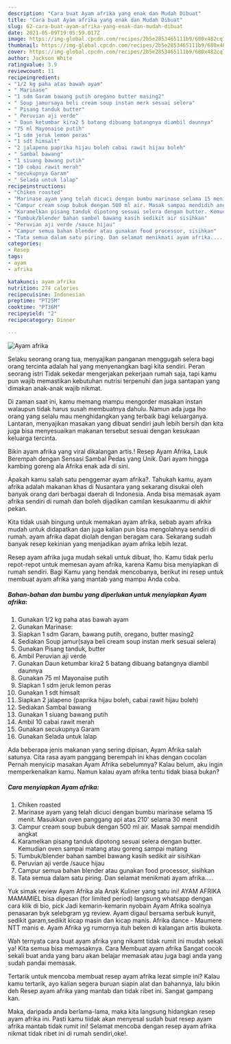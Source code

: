 ```yaml
---
description: "Cara buat Ayam afrika yang enak dan Mudah Dibuat"
title: "Cara buat Ayam afrika yang enak dan Mudah Dibuat"
slug: 62-cara-buat-ayam-afrika-yang-enak-dan-mudah-dibuat
date: 2021-05-09T19:05:59.017Z
image: https://img-global.cpcdn.com/recipes/2b5e2853465111b9/680x482cq70/ayam-afrika-foto-resep-utama.jpg
thumbnail: https://img-global.cpcdn.com/recipes/2b5e2853465111b9/680x482cq70/ayam-afrika-foto-resep-utama.jpg
cover: https://img-global.cpcdn.com/recipes/2b5e2853465111b9/680x482cq70/ayam-afrika-foto-resep-utama.jpg
author: Jackson White
ratingvalue: 3.9
reviewcount: 11
recipeingredient:
- "1/2 kg paha atas bawah ayam"
- " Marinase"
- "1 sdm Garam bawang putih oregano butter masing2"
- " Soup jamursaya beli cream soup instan merk sesuai selera"
- " Pisang tanduk butter"
- " Peruvian aji verde"
- " Daun ketumbar kira2 5 batang dibuang batangnya diambil daunnya"
- "75 ml Mayonaise putih"
- "1 sdm jeruk lemon peras"
- "1 sdt himsalt"
- "2 jalapeno paprika hijau boleh cabai rawit hijau boleh"
- " Sambal bawang"
- "1 siuang bawang putih"
- "10 cabai rawit merah"
- "secukupnya Garam"
- " Selada untuk lalap"
recipeinstructions:
- "Chiken roasted"
- "Marinase ayam yang telah dicuci dengan bumbu marinase selama 15 menit. Masukkan oven panggang api atas 210&#39; selama 30 menit"
- "Campur cream soup bubuk dengan 500 ml air. Masak sampai mendidih angkat"
- "Karamelkan pisang tanduk dipotong sesuai selera dengan butter. Kemudian oven sampai matang atau goreng sampai matang"
- "Tumbuk/blender bahan sambel bawang kasih sedikit air sisihkan"
- "Peruvian aji verde /sauce hijau"
- "Campur semua bahan blender atau gunakan food processor, sisihkan"
- "Tata semua dalam satu piring. Dan selamat menikmati ayam afrika....."
categories:
- Resep
tags:
- ayam
- afrika

katakunci: ayam afrika 
nutrition: 274 calories
recipecuisine: Indonesian
preptime: "PT25M"
cooktime: "PT36M"
recipeyield: "2"
recipecategory: Dinner

---
```



![Ayam afrika](https://img-global.cpcdn.com/recipes/2b5e2853465111b9/680x482cq70/ayam-afrika-foto-resep-utama.jpg)

Selaku seorang orang tua, menyajikan panganan menggugah selera bagi orang tercinta adalah hal yang menyenangkan bagi kita sendiri. Peran seorang istri Tidak sekedar mengerjakan pekerjaan rumah saja, tapi kamu pun wajib memastikan kebutuhan nutrisi terpenuhi dan juga santapan yang dimakan anak-anak wajib nikmat.

Di zaman  saat ini, kamu memang mampu mengorder masakan instan walaupun tidak harus susah membuatnya dahulu. Namun ada juga lho orang yang selalu mau menghidangkan yang terbaik bagi keluarganya. Lantaran, menyajikan masakan yang dibuat sendiri jauh lebih bersih dan kita juga bisa menyesuaikan makanan tersebut sesuai dengan kesukaan keluarga tercinta. 

Bikin ayam afrika yang viral dikalangan artis.! Resep Ayam Afrika, Lauk Berempah dengan Sensasi Sambal Pedas yang Unik. Dari ayam hingga kambing goreng ala Afrika enak ada di sini.

Apakah kamu salah satu penggemar ayam afrika?. Tahukah kamu, ayam afrika adalah makanan khas di Nusantara yang sekarang disukai oleh banyak orang dari berbagai daerah di Indonesia. Anda bisa memasak ayam afrika sendiri di rumah dan boleh dijadikan camilan kesukaanmu di akhir pekan.

Kita tidak usah bingung untuk memakan ayam afrika, sebab ayam afrika mudah untuk didapatkan dan juga kalian pun bisa mengolahnya sendiri di rumah. ayam afrika dapat diolah dengan beragam cara. Sekarang sudah banyak resep kekinian yang menjadikan ayam afrika lebih lezat.

Resep ayam afrika juga mudah sekali untuk dibuat, lho. Kamu tidak perlu repot-repot untuk memesan ayam afrika, karena Kamu bisa menyiapkan di rumah sendiri. Bagi Kamu yang hendak mencobanya, berikut ini resep untuk membuat ayam afrika yang mantab yang mampu Anda coba.

<!--inarticleads1-->

##### Bahan-bahan dan bumbu yang diperlukan untuk menyiapkan Ayam afrika:

1. Gunakan 1/2 kg paha atas bawah ayam
1. Gunakan  Marinase:
1. Siapkan 1 sdm Garam, bawang putih, oregano, butter masing2
1. Sediakan  Soup jamur(saya beli cream soup instan merk sesuai selera)
1. Gunakan  Pisang tanduk, butter
1. Ambil  Peruvian aji verde
1. Gunakan  Daun ketumbar kira2 5 batang dibuang batangnya diambil daunnya
1. Gunakan 75 ml Mayonaise putih
1. Siapkan 1 sdm jeruk lemon peras
1. Gunakan 1 sdt himsalt
1. Siapkan 2 jalapeno (paprika hijau boleh, cabai rawit hijau boleh)
1. Sediakan  Sambal bawang
1. Gunakan 1 siuang bawang putih
1. Ambil 10 cabai rawit merah
1. Gunakan secukupnya Garam
1. Gunakan  Selada untuk lalap


Ada beberapa jenis makanan yang sering dipisan, Ayam Afrika salah satunya. Cita rasa ayam panggang berempah ini khas dengan cocolan Pernah menyicip masakan Ayam Afrika sebelumnya? Kalau belum, aku ingin memperkenalkan kamu. Namun kalau ayam afrika tentu tidak biasa bukan? 

<!--inarticleads2-->

##### Cara menyiapkan Ayam afrika:

1. Chiken roasted
1. Marinase ayam yang telah dicuci dengan bumbu marinase selama 15 menit. Masukkan oven panggang api atas 210&#39; selama 30 menit
1. Campur cream soup bubuk dengan 500 ml air. Masak sampai mendidih angkat
1. Karamelkan pisang tanduk dipotong sesuai selera dengan butter. Kemudian oven sampai matang atau goreng sampai matang
1. Tumbuk/blender bahan sambel bawang kasih sedikit air sisihkan
1. Peruvian aji verde /sauce hijau
1. Campur semua bahan blender atau gunakan food processor, sisihkan
1. Tata semua dalam satu piring. Dan selamat menikmati ayam afrika.....


Yuk simak review Ayam Afrika ala Anak Kuliner yang satu ini! AYAM AFRIKA MAMAMIEL bisa dipesan (for limited period) langsung whatsapp dengan cara klik di bio, pick Jadi kemarin-kemarin nyobain Ayam Afrika soalnya penasaran byk selebgram yg review. Ayam digaul bersama serbuk kunyit, sedikit garam,sedikit kicap masin dan kicap manis. Afrika dance - Maumere NTT manis e. Ayam Afrika yg rumornya ituh beken di kalangan artis ibukota. 

Wah ternyata cara buat ayam afrika yang nikamt tidak rumit ini mudah sekali ya! Kita semua bisa memasaknya. Cara Membuat ayam afrika Sangat cocok sekali buat anda yang baru akan belajar memasak atau juga bagi anda yang sudah pandai memasak.

Tertarik untuk mencoba membuat resep ayam afrika lezat simple ini? Kalau kamu tertarik, ayo kalian segera buruan siapin alat dan bahannya, lalu bikin deh Resep ayam afrika yang mantab dan tidak ribet ini. Sangat gampang kan. 

Maka, daripada anda berlama-lama, maka kita langsung hidangkan resep ayam afrika ini. Pasti kamu tiidak akan menyesal sudah buat resep ayam afrika mantab tidak rumit ini! Selamat mencoba dengan resep ayam afrika nikmat tidak ribet ini di rumah sendiri,oke!.

